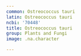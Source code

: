 ```yaml
---
common: Ostreococcus tauri
latin: Ostreococcus tauri
ncbi: '70448'
title: Ostreococcus tauri
group: Plants and Fungi
image: .na.character

---
```

